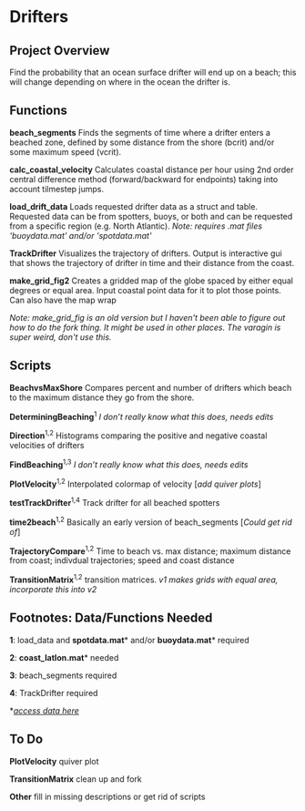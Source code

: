 # Drifters

## Project Overview
Find the probability that an ocean surface drifter will end up on a beach; this will change depending on where in the ocean the drifter is.

## Functions

**beach_segments**
Finds the segments of time where a drifter enters a beached zone, defined by some distance from the shore (bcrit) and/or some maximum speed (vcrit).  

**calc_coastal_velocity**
Calculates coastal distance per hour using 2nd order central difference method (forward/backward for endpoints) taking into account tilmestep jumps. 

**load_drift_data**
Loads requested drifter data as a struct and table. Requested data can be from spotters, buoys, or both and can be requested from a specific region (e.g. North Atlantic).
_Note: requires .mat files 'buoydata.mat' and/or 'spotdata.mat'_

**TrackDrifter**
Visualizes the trajectory of drifters. Output is interactive gui that shows the trajectory of drifter in time and their distance from the coast.

**make_grid_fig2**
Creates a gridded map of the globe spaced by either equal degrees or equal area. Input coastal point data for it to plot those points. Can also have the map wrap 

_Note: make_grid_fig is an old version but I haven't been able to figure out how to do the fork thing. It might be used in other places. The varagin is super weird, don't use this._

## Scripts

**BeachvsMaxShore**  Compares percent and number of drifters which beach to the maximum distance they go from the shore. 

**DeterminingBeaching**<sup>1</sup> _I don’t really know what this does, needs edits_

**Direction**<sup>1,2</sup> Histograms comparing the positive and negative coastal velocities of drifters

**FindBeaching**<sup>1,3</sup> _I don’t really know what this does, needs edits_

**PlotVelocity**<sup>1,2</sup> Interpolated colormap of velocity [_add quiver plots_]

**testTrackDrifter**<sup>1,4</sup> Track drifter for all beached spotters

**time2beach**<sup>1,2</sup> Basically an early version of beach_segments [_Could get rid of_]

**TrajectoryCompare**<sup>1,2</sup> Time to beach vs. max distance; maximum distance from coast; indivdual trajectories; speed and coast distance

**TransitionMatrix**<sup>1,2</sup> transition matrices. _v1 makes grids with equal area, incorporate this into v2_

## Footnotes: Data/Functions Needed

**1**: load_data and **spotdata.mat*** and/or **buoydata.mat*** required

**2**: **coast_latlon.mat*** needed

**3**: beach_segments required 

**4**: TrackDrifter required 

*_[access data here](https://www.youtube.com/watch?v=mx86-rTclzA)_

## To Do

**PlotVelocity** quiver plot

**TransitionMatrix** clean up and fork

**Other** fill in missing descriptions or get rid of scripts



